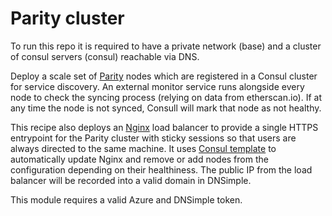 
# Parity cluster

To run this repo it is required to have a private network (base) and a cluster of consul servers (consul) reachable via DNS.

Deploy a scale set of [Parity](https://github.com/paritytech/parity) nodes which are registered in a Consul cluster for service discovery. An external monitor service runs alongside every node to check the syncing process (relying on data from etherscan.io). If at any time the node is not synced, Consull will mark that node as not healthy. 

This recipe also deploys an [Nginx](https://www.nginx.com/) load balancer to provide a single HTTPS entrypoint for the Parity cluster with sticky sessions so that users are always directed to the same machine. It uses [Consul template](https://github.com/hashicorp/consul-template) to automatically update Nginx and remove or add nodes from the configuration depending on their healthiness. The public IP from the load balancer will be recorded into a valid domain in DNSimple.

This module requires a valid Azure and DNSimple token.
